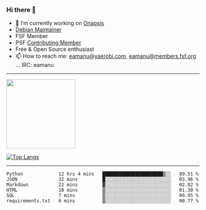 ### Hi there 👋


- 🔭 I’m currently working on [Onapsis](http://onapsis.com)
- [Debian Maintainer](https://qa.debian.org/developer.php?login=eamanu%40yaerobi.com)
- FSF Member
- PSF [Contributing Member](https://www.python.org/psf/membership/#what-membership-classes-are-there)
- Free & Open Source enthusiast 
- 📫 How to reach me: eamanu@yaerobi.com, eamanu@members.fsf.org ... IRC: eamanu

---

<img height="180em" src="https://github-readme-stats.vercel.app/api?theme=dark&username=eamanu&show_icons=true&hide_border=true&&count_private=true&include_all_commits=true" />

[![Top Langs](https://github-readme-stats.vercel.app/api/top-langs/?theme=dark&username=eamanu&layout=compact)](https://github.com/anuraghazra/github-readme-stats)

---

<!--START_SECTION:waka-->

```text
Python             12 hrs 4 mins   ██████████████████████▒░░   89.51 %
JSON               32 mins         █░░░░░░░░░░░░░░░░░░░░░░░░   03.96 %
Markdown           22 mins         ▓░░░░░░░░░░░░░░░░░░░░░░░░   02.82 %
HTML               10 mins         ▒░░░░░░░░░░░░░░░░░░░░░░░░   01.30 %
SQL                7 mins          ▒░░░░░░░░░░░░░░░░░░░░░░░░   00.95 %
requirements.txt   6 mins          ▒░░░░░░░░░░░░░░░░░░░░░░░░   00.77 %
```

<!--END_SECTION:waka-->
